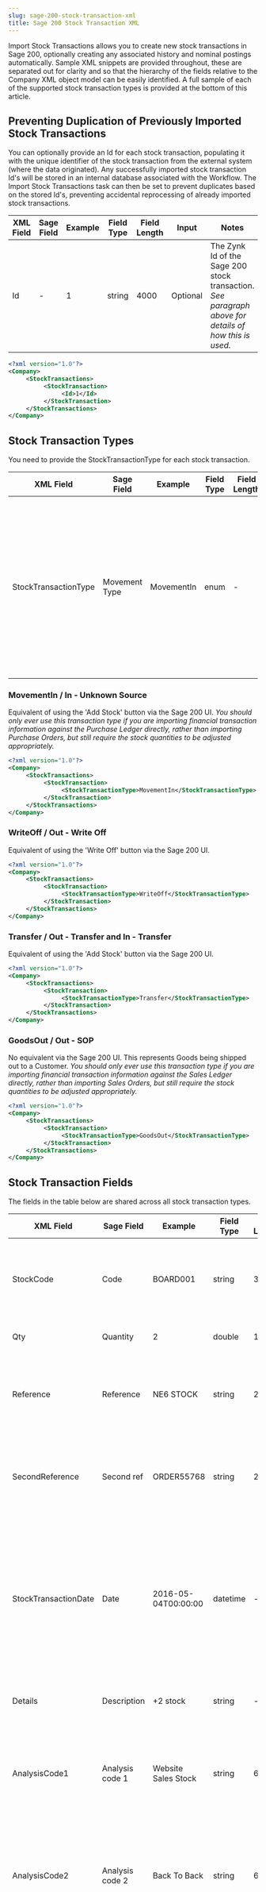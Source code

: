 ```yaml
---
slug: sage-200-stock-transaction-xml
title: Sage 200 Stock Transaction XML
---
```

Import Stock Transactions allows you to create new stock transactions in Sage 200, optionally creating any associated history and nominal postings automatically.
Sample XML snippets are provided throughout, these are separated out for clarity and so that the hierarchy of the fields relative to the Company XML object model can be easily identified. A full sample of each of the supported stock transaction types is provided at the bottom of this article.

## Preventing Duplication of Previously Imported Stock Transactions
You can optionally provide an Id for each stock transaction, populating it with the unique identifier of the stock transaction from the external system (where the data originated). Any successfully imported stock transaction Id's will be stored in an internal database associated with the Workflow. The Import Stock Transactions task can then be set to prevent duplicates based on the stored Id's, preventing accidental reprocessing of already imported stock transactions.

| XML Field | Sage Field | Example | Field Type | Field Length | Input | Notes |
| --- | --- | --- | --- | --- | --- | --- |
| Id | - | 1 | string | 4000 | Optional | The Zynk Id of the Sage 200 stock transaction. _See paragraph above for details of how this is used._  |

```xml
<?xml version="1.0"?>
<Company>
     <StockTransactions>
          <StockTransaction>
               <Id>1</Id>
          </StockTransaction>
     </StockTransactions>
</Company>
```

## Stock Transaction Types
You need to provide the StockTransactionType for each stock transaction.

| XML Field | Sage Field | Example | Field Type | Field Length | Input | Notes |
| --- | --- | --- | --- | --- | --- | --- |
| StockTransactionType | Movement Type | MovementIn | enum | - | Required | The type of stock transaction to create in Sage 200. _See the below for a list of the available Zynk stock transaction types and the Sage 200 stock transactions that they relate to._ |

### MovementIn / In - Unknown Source
Equivalent of using the 'Add Stock' button via the Sage 200 UI.
_You should only ever use this transaction type if you are importing financial transaction information against the Purchase Ledger directly, rather than importing Purchase Orders, but still require the stock quantities to be adjusted appropriately._

```xml
<?xml version="1.0"?>
<Company>
     <StockTransactions>
          <StockTransaction>
               <StockTransactionType>MovementIn</StockTransactionType>
          </StockTransaction>
     </StockTransactions>
</Company>
```

### WriteOff / Out - Write Off
Equivalent of using the 'Write Off' button via the Sage 200 UI.

```xml
<?xml version="1.0"?>
<Company>
     <StockTransactions>
          <StockTransaction>
               <StockTransactionType>WriteOff</StockTransactionType>
          </StockTransaction>
     </StockTransactions>
</Company>
```

### Transfer / Out - Transfer and In - Transfer
Equivalent of using the 'Add Stock' button via the Sage 200 UI.

```xml
<?xml version="1.0"?>
<Company>
     <StockTransactions>
          <StockTransaction>
               <StockTransactionType>Transfer</StockTransactionType>
          </StockTransaction>
     </StockTransactions>
</Company>
```

### GoodsOut / Out - SOP
No equivalent via the Sage 200 UI. This represents Goods being shipped out to a Customer. 
_You should only ever use this transaction type if you are importing financial transaction information against the Sales Ledger directly, rather than importing Sales Orders, but still require the stock quantities to be adjusted appropriately._

```xml
<?xml version="1.0"?>
<Company>
     <StockTransactions>
          <StockTransaction>
               <StockTransactionType>GoodsOut</StockTransactionType>
          </StockTransaction>
     </StockTransactions>
</Company>
```

## Stock Transaction Fields
The fields in the table below are shared across all stock transaction types.

| XML Field | Sage Field | Example | Field Type | Field Length | Input | Notes |
| --- | --- | --- | --- | --- | --- | --- |
| StockCode | Code | BOARD001 | string | 30 | Required | The Code of the Stock Item in Sage that you would like to create the stock transaction against. |
| Qty | Quantity | 2 | double | 15, 5 | Required | The amount of stock to adjust in Sage. |
| Reference | Reference | NE6 STOCK | string | 20 | Optional | An optional reference that can be used to help make the stock transaction in Sage easier to identify. |
| SecondReference | Second ref | ORDER55768 | string | 20 | Optional | An optional reference that can be used to help make the stock transaction in Sage easier to identify. |
| StockTransactionDate | Date | 2016-05-04T00:00:00 | datetime | - | Optional | The date of the stock transaction. Defaults to the date the transaction is imported if not provided. _The date needs to be in XSD format (yyyy-MM-ddTHH:mm:ss), only the date is displayed via the Sage UI._ |
| Details | Description | +2 stock | string | - | Optional | An additional description that can be provided |
| AnalysisCode1 | Analysis code 1 | Website Sales Stock | string | 60 | Optional | An optional analysis code that be used for storing additional information against the stock transaction in Sage. |
| AnalysisCode2 | Analysis code 2 | Back To Back | string | 60 | Optional | An optional analysis code that be used for storing additional information against the stock transaction in Sage. |
| AnalysisCode3 | Analysis code 3 | Automatic | string | 60 | Optional | An optional analysis code that be used for storing additional information against the stock transaction in Sage. |

```xml
<?xml version="1.0"?>
<Company>
     <StockTransactions>
          <StockTransaction>
               <StockCode>BOARD001</StockCode>
               <Qty>2</Qty>
               <Reference>NE6 STOCK</Reference>
               <SecondReference>ORDER55768</SecondReference>
               <StockTransactionDate>2016-05-04T00:00:00</StockTransactionDate>
               <Details>+2 stock</Details>
               <AnalysisCode1>Website Sales Stock</AnalysisCode1>
               <AnalysisCode2>Back To Back</AnalysisCode2>
               <AnalysisCode3>Automatic</AnalysisCode3>
          </StockTransaction>
     </StockTransactions>
</Company>
```

## Providing Traceable Information for a Stock Transactions
If you deal with traceable (batch or serial) stock items in Sage 200, you can optionally provide the traceable identification numbers that the stock transactions relate to.  

_Please note that the traceable configuration settings against the stock item in Sage 200 determines if you need to provide traceable information when importing the stock transactions. You should check the Batch/Serial Nos tab on the stock item in Sage to confirm when traceable information needs to be provided._

### Batch Items
If the stock item on the stock transaction is configured in Sage 200 as a batch item, then you can specify the batch information associated with the stock transaction according to the below mapping. 

| XML Field | Sage Field | Example | Field Type | Field Length | Input | Notes |
| --- | --- | --- | --- | --- | --- | --- |
| IdentificationNo | Batch No | BATCH00001 | string | 30 | Required | The identifier of the traceable batch to process. |
| Quantity | Quantity | 2 | decimal | 15, 5 | Required | The quantity of the traceable batch to use on the adjustment. |

```xml
<?xml version="1.0"?>
<Company>
     <StockTransactions>
          <StockTransaction>
               <Batches>
                    <Batch>
                         <IdentificationNo>BATCH00001</IdentificationNo>
                         <Quantity>2</Quantity>
                    </Batch>
               </Batches>
          </StockTransaction>
     </StockTransactions>
</Company>
```

### Serial Items
If the stock item on the stock transaction is configured in Sage 200 as a serial item, you can specify the serial information associated with the stock transaction according to the below mapping. 

| XML Field | Sage Field | Example | Field Type | Field Length | Input | Notes |
| --- | --- | --- | --- | --- | --- | --- |
| IdentificationNo | Serial No | SERIAL0001 | string | 30 | Required | The identifier of the serial item to process. |
| Quantity | - | 1 | decimal | - | Required | The quantity of a serial adjustment should always be 1. |

```xml
<?xml version="1.0"?>
<Company>
     <StockTransactions>
          <StockTransaction>
               <Batches>
                    <Batch>
                         <IdentificationNo>SERIAL0001</IdentificationNo>
                         <Quantity>1</Quantity>
                    </Batch>
               </Batches>
          </StockTransaction>
     </StockTransactions>
</Company>
```

## MovementIn Transaction Fields
The following additional fields can be provided when importing a MovementIn transaction.

_See the **Stock Transaction Fields** and the **Providing Traceable Information for a Stock Transaction** areas above for the other fields that can be set on this type of stock transaction._

| XML Field | Sage Field | Example | Field Type | Field Length | Input | Notes |
| --- | --- | --- | --- | --- | --- | --- |
| CostPrice | Unit cost price | 12.5 | decimal | 18, 5 | Optional | The unit cost price for the purchased stock. |
| Location | Warehouse | HOME | string | 20 | Required | The name of the warehouse to add the stock to. |
| Bin | Bin | Unspecified | string | 20 | Optional | The name of the bin to add the stock to.
Will default to the first returned by Sage. |

```xml
<?xml version="1.0" encoding="utf-8"?>
<Company>
     <StockTransactions>
          <StockTransaction>
               <CostPrice>12.5</CostPrice>  
               <Location>HOME</Location>
               <Bin>Unspecified</Bin>
          </StockTransaction>
     </StockTransactions>
</Company>
```

### Providing Traceable Batch Attributes When Processing MovementIn (Add Stock) Transactions
If you deal with traceable (batch or serial) items in Sage 200, it is possible that the stock item is configured to use 'Sell by dates', 'Use by dates', 'Alternative Refs' and/or other custom batch attributes configured at the product group level. You can optionally specify batch attributes when importing MovementIn transactions.

| XML Field | Sage Field | Example | Field Type | Field Length | Input | Notes |
| --- | --- | --- | --- | --- | --- | --- |
| Name | Title | Finish | string | 60 | Required | The name of the attribute to set (should be provided as it appears within Sage). To specify 'Alternative Ref', 'Sell By' or 'Use By', use. _AlternativeReference_ or _UseByDate_ or _SellByDate_ |
| Value | Value | Glossy | string | 60 | Optional | The value to use for the attribute on the batch. |

```xml
<?xml version="1.0" encoding="utf-8"?>
<Company>
     <StockTransactions>
          <StockTransaction>
               <Batches>
                    <Batch>
                         <Attributes>
                              <!-- If specifying Alternative Reference-->
                              <Attribute>
                                   <Name>AlternativeReference</Name>
                                   <Value>ORANGE_00001_00004</Value>
                              </Attribute>
                              <!-- If specifying Use by or Sell by date-->
                              <Attribute>
                                   <Name>UseByDate</Name>
                                   <!-- The following date format should be used -->
                                   <Value>2016-05-04</Value>
                              </Attribute>
                              <Attribute>
                                   <Name>SellByDate</Name>
                                   <!-- The following date format should be used -->
                                   <Value>2016-05-04</Value>
                              </Attribute>
                              <!-- If specifying custom attributes-->
                              <Attribute>
                                   <!-- The title should match the title in Sage exactly -->
                                   <Name>Finish</Name>
                                   <Value>Glossy</Value>
                              </Attribute>
                         </Attributes>
                    </Batch>
               </Batches>
          </StockTransaction>
     </StockTransactions>
</Company>
```

## WriteOff Transaction Fields
The following additional fields can be provided when importing a WriteOff transaction.

_See the **Stock Transaction Fields** and the **Providing Traceable Information for a Stock Transaction** areas above for the other fields that can be set on this type of stock transaction._

| XML Field | Sage Field | Example | Field Type | Field Length | Input | Notes |
| --- | --- | --- | --- | --- | --- | --- |
| ReasonCode | Write off category | DAMAGED | string | 20 | Required | The name of the Write off category to use. |
| Location | Warehouse | HOME | string | 20 | Required | The name of the warehouse to write off stock from. |
| Bin | Bin | Unspecified | string | 20 | Optional | The name of the bin to write off stock from.
Will default to the first returned by Sage. |

```xml
<?xml version="1.0" encoding="utf-8"?>
<Company>
     <StockTransactions>
          <StockTransaction>
               <ReasonCode>DAMAGED</ReasonCode>  
               <Location>HOME</Location>
               <Bin>Unspecified</Bin>
          </StockTransaction>
     </StockTransactions>
</Company>
```

## Transfer Transaction Fields
The following additional fields can be provided when importing a Transfer transaction.

_See the **Stock Transaction Fields** and the **Providing Traceable Information for a Stock Transaction** areas above for the other fields that can be set on this type of stock transaction._

| XML Field | Sage Field | Example | Field Type | Field Length | Input | Notes |
| --- | --- | --- | --- | --- | --- | --- |
| TransferFrom/Warehouse | Stock Location/Warehouse | HOME | string | 20 | Required | The name of the warehouse to move the stock from. |
| TransferFrom/Bin | Stock Location/Bin | Unspecified | string | 20 | Optional | The name of the bin to move the stock from. |
| TransferTo/Warehouse | Transferred To/Warehouse | FACTORY | string | 20 | Required | The name of the warehouse to move the stock to. |
| TransferTo/Bin | Transferred To/Bin | Unspecified | string | 20 | Optional | The name of the bin to move the stock to. |

```xml
<?xml version="1.0" encoding="utf-8"?>
<Company>
     <StockTransactions>
          <StockTransaction>
               <TransferFrom>
                    <Location>HOME</Location>
                    <Bin>Unspecified</Bin>
               </TransferFrom>  
               <TransferTo>
                    <Location>FACTORY</Location>
                    <Bin>Unspecified</Bin>
               </TransferTo>  
          </StockTransaction>
     </StockTransactions>
</Company>
```


## GoodsOut Transaction Fields
The following additional fields can be provided when importing a GoodsOut transaction.

_See the **Stock Transaction Fields** and the **Providing Traceable Information for a Stock Transaction** areas above for the other fields that can be set on this type of stock transaction._

| XML Field | Sage Field | Example | Field Type | Field Length | Input | Notes |
| --- | --- | --- | --- | --- | --- | --- |
| SourceAreaReference | Code | ABB001 | string | 8 | Required | The sales ledger (customer) account number that the goods out transaction is for. |
| SalesPrice | Unit sales price | 25.75 | double | 18, 5 | Required | The unit price the goods were sold at. |
| CostPrice | Unit cost price | 12.5 | double | 18, 5 | Optional | The unit price the goods were bought at. _Can only be set for stock items set up in Sage to use the Standard Cost Method._ |
| Location | Warehouse | HOME | string | 20 | Required | The name of the warehouse to ship stock from. |
| Bin | Bin | Unspecified | string | 20 | Optional | The name of the bin to ship stock from.
Will default to the first returned by Sage. |

```xml
<?xml version="1.0" encoding="utf-8"?>
<Company>
     <StockTransactions>
          <StockTransaction>
               <SourceAreaReference>ABB001</SourceAreaReference>  
               <SalesPrice>25.75</SalesPrice>
               <CostPrice>12.5</CostPrice>
               <Location>HOME</Location>
               <Bin>Unspecified</Bin>
          </StockTransaction>
     </StockTransactions>
</Company>
```

## XML Samples
### MovementIn
#### Minimal Information
```xml
<?xml version="1.0"?>
<Company>
     <StockTransactions>
          <StockTransaction>
               <StockTransactionType>MovementIn</StockTransactionType>
               <StockCode>BOARD001</StockCode>
               <Qty>2</Qty> 
               <Location>HOME</Location>
          </StockTransaction>
     </StockTransactions>
</Company>
```

#### Full Information
```xml
<?xml version="1.0"?>
<Company>
     <StockTransactions>
          <StockTransaction>
               <Id>1</Id>
               <StockTransactionType>MovementIn</StockTransactionType>
               <StockCode>BOARD001</StockCode>
               <Qty>2</Qty>
               <Reference>NE6 STOCK</Reference>
               <SecondReference>ORDER55768</SecondReference>
               <StockTransactionDate>2016-05-04T00:00:00</StockTransactionDate>
               <Details>+2 stock</Details>
               <AnalysisCode1>Website Sales Stock</AnalysisCode1>
               <AnalysisCode2>Back To Back</AnalysisCode2>
               <AnalysisCode3>Automatic</AnalysisCode3>
               <CostPrice>12.5</CostPrice>  
               <Location>HOME</Location>
               <Bin>Unspecified</Bin>
          </StockTransaction>
     </StockTransactions>
</Company>
```

#### Traceable Minimal Information
```xml
<?xml version="1.0"?>
<Company>
     <StockTransactions>
          <StockTransaction>
               <StockTransactionType>MovementIn</StockTransactionType>
               <StockCode>BOARD001</StockCode>
               <Qty>2</Qty> 
               <Location>HOME</Location>
               <Batches>
                    <Batch>
                         <IdentificationNo>BATCH00001</IdentificationNo>
                         <Quantity>2</Quantity>
                    </Batch>
               </Batches>
          </StockTransaction>
     </StockTransactions>
</Company>
```

#### Traceable Full Information
```xml
<?xml version="1.0"?>
<Company>
     <StockTransactions>
          <StockTransaction>
               <Id>2</Id>
               <StockTransactionType>MovementIn</StockTransactionType>
               <StockCode>BOARD001</StockCode>
               <Qty>2</Qty>
               <Reference>NE6 STOCK</Reference>
               <SecondReference>ORDER55768</SecondReference>
               <StockTransactionDate>2016-05-04T00:00:00</StockTransactionDate>
               <Details>+2 stock</Details>
               <AnalysisCode1>Website Sales Stock</AnalysisCode1>
               <AnalysisCode2>Back To Back</AnalysisCode2>
               <AnalysisCode3>Automatic</AnalysisCode3>
               <CostPrice>12.5</CostPrice>  
               <Location>HOME</Location>
               <Bin>Unspecified</Bin>
               <Batches>
                    <Batch>
                         <IdentificationNo>BATCH00001</IdentificationNo>
                         <Quantity>2</Quantity>
                         <Attributes>
                              <Attribute>
                                   <Name>AlternativeReference</Name>
                                   <Value>ORANGE_00001_00004</Value>
                              </Attribute>
                              <Attribute>
                                   <Name>UseByDate</Name>
                                   <Value>2016-05-04</Value>
                              </Attribute>
                              <Attribute>
                                   <Name>SellByDate</Name>
                                   <Value>2016-05-04</Value>
                              </Attribute>
                              <Attribute>
                                   <Name>Finish</Name>
                                   <Value>Glossy</Value>
                              </Attribute>
                         </Attributes>
                    </Batch>
               </Batches>
          </StockTransaction>
     </StockTransactions>
</Company>
```

### WriteOff
#### Minimal Information
```xml
<?xml version="1.0"?>
<Company>
     <StockTransactions>
          <StockTransaction>
               <StockTransactionType>WriteOff</StockTransactionType>
               <StockCode>BOARD001</StockCode>
               <Qty>1</Qty>
               <ReasonCode>DAMAGED</ReasonCode>
               <Location>HOME</Location>
          </StockTransaction>
     </StockTransactions>
</Company>
```

#### Full Information
```xml
<?xml version="1.0"?>
<Company>
     <StockTransactions>
          <StockTransaction>
               <Id>3</Id>
               <StockTransactionType>WriteOff</StockTransactionType>
               <StockCode>BOARD001</StockCode>
               <Qty>1</Qty>
               <Reference>DAMAGED</Reference>
               <SecondReference>ORDER55769</SecondReference>
               <StockTransactionDate>2016-05-04T00:00:00</StockTransactionDate>
               <Details>damaged during delivery</Details>
               <AnalysisCode1></AnalysisCode1>
               <AnalysisCode2></AnalysisCode2>
               <AnalysisCode3></AnalysisCode3>
               <ReasonCode>DAMAGED</ReasonCode>
               <Location>HOME</Location>
               <Bin>Unspecified</Bin>    
          </StockTransaction>
     </StockTransactions>
</Company>
```

#### Traceable Minimal Information
```xml
<?xml version="1.0"?>
<Company>
     <StockTransactions>
          <StockTransaction>
               <StockTransactionType>WriteOff</StockTransactionType>
               <StockCode>BOARD001</StockCode>
               <Qty>1</Qty>
               <ReasonCode>DAMAGED</ReasonCode>
               <Location>HOME</Location>
               <Batches>
                    <Batch>
                         <IdentificationNo>SERIAL0001</IdentificationNo>
                         <Quantity>1</Quantity>
                    </Batch>
               </Batches>
          </StockTransaction>
     </StockTransactions>
</Company>
```

#### Traceable Full Information
```xml
<?xml version="1.0"?>
<Company>
     <StockTransactions>
          <StockTransaction>
               <Id>3</Id>
               <StockTransactionType>WriteOff</StockTransactionType>
               <StockCode>BOARD001</StockCode>
               <Qty>1</Qty>
               <Reference>DAMAGED</Reference>
               <SecondReference>ORDER55769</SecondReference>
               <StockTransactionDate>2016-05-04T00:00:00</StockTransactionDate>
               <Details>damaged during delivery</Details>
               <AnalysisCode1></AnalysisCode1>
               <AnalysisCode2></AnalysisCode2>
               <AnalysisCode3></AnalysisCode3>
               <ReasonCode>DAMAGED</ReasonCode>
               <Location>HOME</Location>
               <Bin>Unspecified</Bin>
               <Batches>
                    <Batch>
                         <IdentificationNo>SERIAL0001</IdentificationNo>
                         <Quantity>1</Quantity>
                    </Batch>
               </Batches>   
          </StockTransaction>
     </StockTransactions>
</Company>
```

### Transfer
#### Minimal Information
```xml
<?xml version="1.0"?>
<Company>
     <StockTransactions>
          <StockTransaction>
               <StockTransactionType>Transfer</StockTransactionType>
               <StockCode>BOARD001</StockCode>
               <Qty>1</Qty>
               <TransferFrom>
                    <Location>HOME</Location>
               </TransferFrom>  
               <TransferTo>
                    <Location>FACTORY</Location>
               </TransferTo>                             
          </StockTransaction>
     </StockTransactions>
</Company>
```

#### Full Information
```xml
<?xml version="1.0"?>
<Company>
     <StockTransactions>
          <StockTransaction>
               <Id>5</Id>
               <StockTransactionType>Transfer</StockTransactionType>
               <StockCode>BOARD001</StockCode>
               <Qty>1</Qty>
               <Reference>Backup Stock</Reference>
               <SecondReference></SecondReference>
               <StockTransactionDate>2016-05-04T00:00:00</StockTransactionDate>
               <Details>Moving stock from home to factory</Details>
               <AnalysisCode1></AnalysisCode1>
               <AnalysisCode2></AnalysisCode2>
               <AnalysisCode3></AnalysisCode3>
               <TransferFrom>
                    <Location>HOME</Location>
                    <Bin>Unspecified</Bin>
               </TransferFrom>  
               <TransferTo>
                    <Location>FACTORY</Location>
                    <Bin>Unspecified</Bin>
               </TransferTo>                             
          </StockTransaction>
     </StockTransactions>
</Company>
```

#### Traceable Minimal Information
```xml
<?xml version="1.0"?>
<Company>
     <StockTransactions>
          <StockTransaction>
               <StockTransactionType>Transfer</StockTransactionType>
               <StockCode>BOARD001</StockCode>
               <Qty>1</Qty>
               <TransferFrom>
                    <Location>HOME</Location>
               </TransferFrom>  
               <TransferTo>
                    <Location>FACTORY</Location>
               </TransferTo>
               <Batches>
                    <Batch>
                         <IdentificationNo>SERIAL0001</IdentificationNo>
                         <Quantity>1</Quantity>
                    </Batch>
               </Batches>
          </StockTransaction>
     </StockTransactions>
</Company>
```

#### Traceable Full Information
```xml
<?xml version="1.0"?>
<Company>
     <StockTransactions>
          <StockTransaction>
               <Id>5</Id>
               <StockTransactionType>Transfer</StockTransactionType>
               <StockCode>BOARD001</StockCode>
               <Qty>1</Qty>
               <Reference>Backup Stock</Reference>
               <SecondReference></SecondReference>
               <StockTransactionDate>2016-05-04T00:00:00</StockTransactionDate>
               <Details>Moving stock from home to factory</Details>
               <AnalysisCode1></AnalysisCode1>
               <AnalysisCode2></AnalysisCode2>
               <AnalysisCode3></AnalysisCode3>
               <TransferFrom>
                    <Location>HOME</Location>
                    <Bin>Unspecified</Bin>
               </TransferFrom>  
               <TransferTo>
                    <Location>FACTORY</Location>
                    <Bin>Unspecified</Bin>
               </TransferTo>            
               <Batches>
                    <Batch>
                         <IdentificationNo>SERIAL0001</IdentificationNo>
                         <Quantity>1</Quantity>
                    </Batch>
               </Batches>
          </StockTransaction>
     </StockTransactions>
</Company>
```

### GoodsOut
#### Minimal Information
```xml
<?xml version="1.0"?>
<Company>
     <StockTransactions>
          <StockTransaction>
               <StockTransactionType>GoodsOut</StockTransactionType>
               <StockCode>BOARD001</StockCode>
               <Qty>4</Qty>
               <SourceAreaReference>ABB001</SourceAreaReference>
               <SalesPrice>25.75</SalesPrice>
               <Location>HOME</Location>
          </StockTransaction>
     </StockTransactions>
</Company>
```
#### Full Information
```xml
<?xml version="1.0"?>
<Company>
     <StockTransactions>
          <StockTransaction>
               <Id>7</Id>
               <StockTransactionType>GoodsOut</StockTransactionType>
               <StockCode>BOARD001</StockCode>
               <Qty>4</Qty>
               <Reference>ORDER55667</Reference>
               <SecondReference></SecondReference>
               <StockTransactionDate>2016-05-04T00:00:00</StockTransactionDate>
               <Details>First shipment to customer</Details>
               <AnalysisCode1></AnalysisCode1>
               <AnalysisCode2></AnalysisCode2>
               <AnalysisCode3></AnalysisCode3>
               <SourceAreaReference>ABB001</SourceAreaReference>
               <SalesPrice>25.75</SalesPrice>
               <CostPrice>12.5</CostPrice>
               <Location>HOME</Location>
               <Bin>Unspecified</Bin>           
          </StockTransaction>
     </StockTransactions>
</Company>
```

#### Traceable Minimal Information
```xml
<?xml version="1.0"?>
<Company>
     <StockTransactions>
          <StockTransaction>
               <StockTransactionType>GoodsOut</StockTransactionType>
               <StockCode>BOARD001</StockCode>
               <Qty>4</Qty>
               <SourceAreaReference>ABB001</SourceAreaReference>
               <SalesPrice>25.75</SalesPrice>
               <Location>HOME</Location>
               <Batches>
                    <Batch>
                         <IdentificationNo>SERIAL0001</IdentificationNo>
                         <Quantity>1</Quantity>
                    </Batch>
               </Batches>
          </StockTransaction>
     </StockTransactions>
</Company>
```

#### Traceable Full Information
```xml
<?xml version="1.0"?>
<Company>
     <StockTransactions>
          <StockTransaction>
               <Id>7</Id>
               <StockTransactionType>GoodsOut</StockTransactionType>
               <StockCode>BOARD001</StockCode>
               <Qty>4</Qty>
               <Reference>ORDER55667</Reference>
               <SecondReference></SecondReference>
               <StockTransactionDate>2016-05-04T00:00:00</StockTransactionDate>
               <Details>First shipment to customer</Details>
               <AnalysisCode1></AnalysisCode1>
               <AnalysisCode2></AnalysisCode2>
               <AnalysisCode3></AnalysisCode3>
               <SourceAreaReference>ABB001</SourceAreaReference>
               <SalesPrice>25.75</SalesPrice>
               <CostPrice>12.5</CostPrice>
               <Location>HOME</Location>
               <Bin>Unspecified</Bin>
               <Batches>
                    <Batch>
                         <IdentificationNo>SERIAL0001</IdentificationNo>
                         <Quantity>1</Quantity>
                    </Batch>
               </Batches>
          </StockTransaction>
     </StockTransactions>
</Company>
```